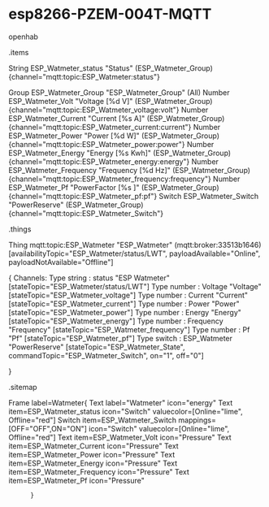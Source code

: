 # esp8266-PZEM-004T-MQTT

openhab



.items

String ESP_Watmeter_status       "Status"                <switch>     (ESP_Watmeter_Group)    {channel="mqtt:topic:ESP_Watmeter:status"}

Group  ESP_Watmeter_Group        "ESP_Watmeter_Group"    <energy>     (All)
Number ESP_Watmeter_Volt         "Voltage     [%d V]"    <pressure>   (ESP_Watmeter_Group)    {channel="mqtt:topic:ESP_Watmeter_voltage:volt"}
Number ESP_Watmeter_Current      "Current     [%s A]"    <pressure>   (ESP_Watmeter_Group)    {channel="mqtt:topic:ESP_Watmeter_current:current"}
Number ESP_Watmeter_Power        "Power       [%d W]"    <pressure>   (ESP_Watmeter_Group)    {channel="mqtt:topic:ESP_Watmeter_power:power"}
Number ESP_Watmeter_Energy       "Energy      [%s Kwh]"  <pressure>   (ESP_Watmeter_Group)    {channel="mqtt:topic:ESP_Watmeter_energy:energy"}
Number ESP_Watmeter_Frequency    "Frequency   [%d Hz]"   <pressure>   (ESP_Watmeter_Group)    {channel="mqtt:topic:ESP_Watmeter_frequency:frequency"}
Number ESP_Watmeter_Pf           "PowerFactor [%s ]"     <pressure>   (ESP_Watmeter_Group)    {channel="mqtt:topic:ESP_Watmeter_pf:pf"}
Switch ESP_Watmeter_Switch       "PowerReserve"          <pressure>   (ESP_Watmeter_Group)    {channel="mqtt:topic:ESP_Watmeter_Switch"}



.things

Thing mqtt:topic:ESP_Watmeter "ESP_Watmeter" (mqtt:broker:33513b1646) [availabilityTopic="ESP_Watmeter/status/LWT", payloadAvailable="Online", payloadNotAvailable="Offline"]


   {
    Channels:
           Type string : status       "ESP Watmeter"     [stateTopic="ESP_Watmeter/status/LWT"]
           Type number : Voltage      "Voltage"          [stateTopic="ESP_Watmeter_voltage"]
           Type number : Current      "Current"          [stateTopic="ESP_Watmeter_current"]
           Type number : Power        "Power"            [stateTopic="ESP_Watmeter_power"]
           Type number : Energy       "Energy"           [stateTopic="ESP_Watmeter_energy"]
           Type number : Frequency    "Frequency"        [stateTopic="ESP_Watmeter_frequency"]
           Type number : Pf           "Pf"               [stateTopic="ESP_Watmeter_pf"]
           Type switch : ESP_Watmeter "PowerReserve"     [stateTopic="ESP_Watmeter_State", commandTopic="ESP_Watmeter_Switch", on="1", off="0"]

}


.sitemap

 Frame label=Watmeter{
            Text label="Watmeter" icon="energy"
            Text item=ESP_Watmeter_status       icon="Switch"   valuecolor=[Online="lime", Offline="red"]
            Switch item=ESP_Watmeter_Switch     mappings=[OFF="OFF",ON="ON"]  icon="Switch"   valuecolor=[Online="lime", Offline="red"]
            Text item=ESP_Watmeter_Volt         icon="Pressure"
            Text item=ESP_Watmeter_Current      icon="Pressure"
            Text item=ESP_Watmeter_Power        icon="Pressure"
            Text item=ESP_Watmeter_Energy       icon="Pressure"
            Text item=ESP_Watmeter_Frequency    icon="Pressure"
            Text item=ESP_Watmeter_Pf           icon="Pressure"

          }






